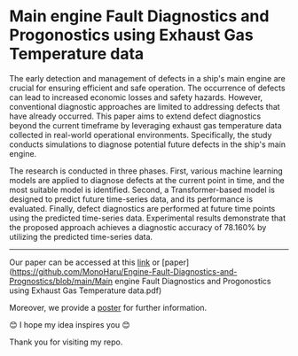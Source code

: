 # Main engine Fault Diagnostics and Progonostics using Exhaust Gas Temperature data

The early detection and management of defects in a ship's main engine are crucial for ensuring efficient and safe operation. The occurrence of defects can lead to increased economic losses and safety hazards. However, conventional diagnostic approaches are limited to addressing defects that have already occurred. This paper aims to extend defect diagnostics beyond the current timeframe by leveraging exhaust gas temperature data collected in real-world operational environments. Specifically, the study conducts simulations to diagnose potential future defects in the ship's main engine.

The research is conducted in three phases. First, various machine learning models are applied to diagnose defects at the current point in time, and the most suitable model is identified. Second, a Transformer-based model is designed to predict future time-series data, and its performance is evaluated. Finally, defect diagnostics are performed at future time points using the predicted time-series data. Experimental results demonstrate that the proposed approach achieves a diagnostic accuracy of 78.160% by utilizing the predicted time-series data.


---

Our paper can be accessed at this [link](https://www.dbpia.co.kr/journal/articleDetail?nodeId=NODE11964687) or [paper](https://github.com/MonoHaru/Engine-Fault-Diagnostics-and-Prognostics/blob/main/Main engine Fault Diagnostics and Progonostics using Exhaust Gas Temperature data.pdf)  


Moreover, we provide a [poster](https://github.com/MonoHaru/Engine-Fault-Diagnostics-and-Prognostics/blob/main/poster.pdf) for further information.  

😊 I hope my idea inspires you 😊  

Thank you for visiting my repo.